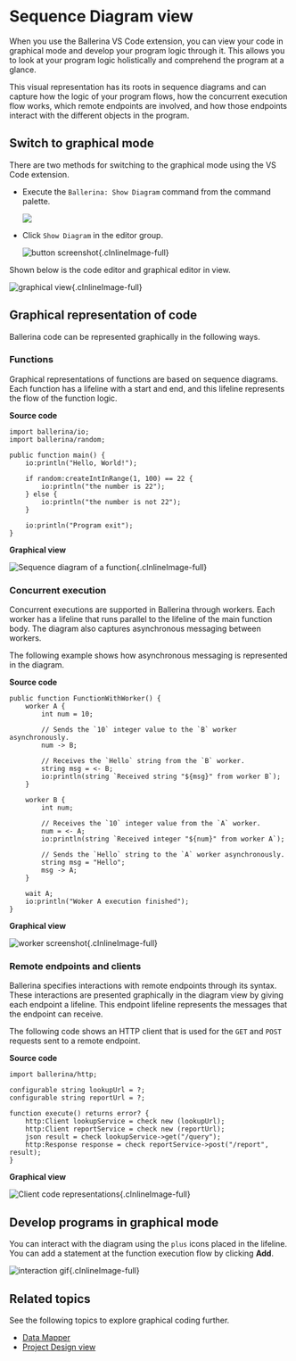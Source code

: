 # Sequence Diagram view

When you use the Ballerina VS Code extension, you can view your code in graphical mode and develop your program logic through it. This
allows you to look at your program logic holistically and comprehend the program at a glance. 

This visual representation has its roots in sequence diagrams and can capture how the logic of your program flows, how the concurrent execution flow works, which remote endpoints are involved, and how those endpoints interact with the different objects in the program.

## Switch to graphical mode

There are two methods for switching to the graphical mode using the VS Code extension.

-   Execute the `Ballerina: Show Diagram` command from the command palette.
    
    <img src="../img/visual-programming/sequence-diagram-view/show-diagram-command-palette.png" class="cInlineImage-threeQuarter"/>

-   Click `Show Diagram` in the editor group.
    
    ![button screenshot](../img/visual-programming/sequence-diagram-view/editor-group-button.png){.cInlineImage-full}

Shown below is the code editor and graphical editor in view.

![graphical view](../img/visual-programming/sequence-diagram-view/graphical-view.png){.cInlineImage-full}

## Graphical representation of code

Ballerina code can be represented graphically in the following ways.

### Functions

Graphical representations of functions are based on sequence diagrams. Each function has a lifeline with a start and end, and this lifeline represents the flow of the function logic. 

**Source code**

```ballerina
import ballerina/io;
import ballerina/random;

public function main() {
    io:println("Hello, World!");

    if random:createIntInRange(1, 100) == 22 {
        io:println("the number is 22");
    } else {
        io:println("the number is not 22");
    }

    io:println("Program exit");
}
```

**Graphical view**
    
![Sequence diagram of a function](../img/visual-programming/sequence-diagram-view/function-sequence-diagram.png){.cInlineImage-full}

### Concurrent execution

Concurrent executions are supported in Ballerina through workers. Each worker has a lifeline that runs parallel to 
the lifeline of the main function body. The diagram also captures asynchronous messaging between workers.

The following example shows how asynchronous messaging is represented in the diagram.

**Source code**

```ballerina
public function FunctionWithWorker() {
    worker A {
        int num = 10;

        // Sends the `10` integer value to the `B` worker asynchronously.
        num -> B;

        // Receives the `Hello` string from the `B` worker.
        string msg = <- B;
        io:println(string `Received string "${msg}" from worker B`);
    }

    worker B {
        int num;

        // Receives the `10` integer value from the `A` worker.
        num = <- A;
        io:println(string `Received integer "${num}" from worker A`);

        // Sends the `Hello` string to the `A` worker asynchronously.
        string msg = "Hello";
        msg -> A;
    }

    wait A;
    io:println("Woker A execution finished");
}
```

**Graphical view**

![worker screenshot](../img/visual-programming/sequence-diagram-view/worker_sample.png){.cInlineImage-full}

### Remote endpoints and clients

Ballerina specifies interactions with remote endpoints through its syntax. These interactions are presented graphically in the diagram view by giving each endpoint a lifeline. This endpoint lifeline represents the messages that the endpoint can receive.

The following code shows an HTTP client that is used for the `GET` and `POST` requests sent to a remote endpoint.

**Source code**

```ballerina
import ballerina/http;

configurable string lookupUrl = ?;
configurable string reportUrl = ?;

function execute() returns error? {
    http:Client lookupService = check new (lookupUrl);
    http:Client reportService = check new (reportUrl);
    json result = check lookupService->get("/query");
    http:Response response = check reportService->post("/report", result);
}
```

**Graphical view**

![Client code representations](../img/visual-programming/sequence-diagram-view/client-code-representations.png){.cInlineImage-full}

## Develop programs in graphical mode

You can interact with the diagram using the `plus` icons placed in the lifeline. You can add a statement at the 
function execution flow by clicking **Add**.

![interaction gif](../img/visual-programming/sequence-diagram-view/diagram-interaction.gif){.cInlineImage-full}

## Related topics

See the following topics to explore graphical coding further.

- [Data Mapper](data-mapper.md)
- [Project Design view](project-design-view.md)